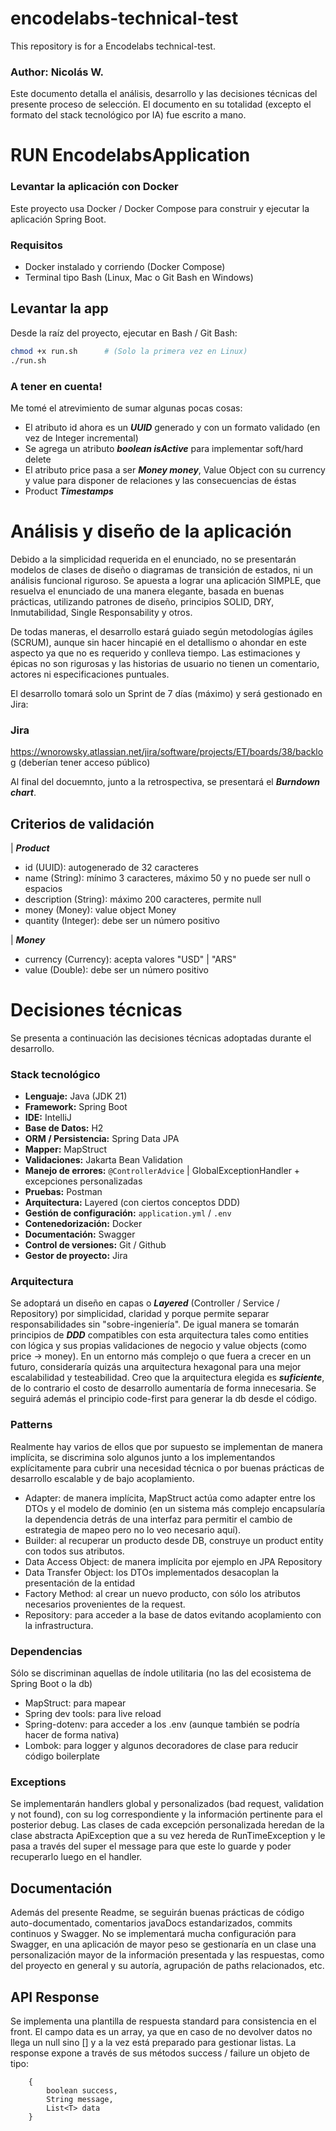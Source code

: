 # encodelabs-technical-test

This repository is for a Encodelabs technical-test.

### Author: Nicolás W.

Este documento detalla el análisis, desarrollo y las decisiones técnicas del presente proceso de selección.
El documento en su totalidad (excepto el formato del stack tecnológico por IA) fue escrito a mano.


# RUN EncodelabsApplication

### Levantar la aplicación con Docker

Este proyecto usa Docker / Docker Compose para construir y ejecutar la aplicación Spring Boot.

### Requisitos

- Docker instalado y corriendo (Docker Compose)
- Terminal tipo Bash (Linux, Mac o Git Bash en Windows)

## Levantar la app

Desde la raíz del proyecto, ejecutar en Bash / Git Bash:

```bash
chmod +x run.sh      # (Solo la primera vez en Linux)
./run.sh
```


### A tener en cuenta!

Me tomé el atrevimiento de sumar algunas pocas cosas:

- El atributo id ahora es un ***UUID*** generado y con un formato validado (en vez de Integer incremental)
- Se agrega un atributo ***boolean isActive*** para implementar soft/hard delete
- El atributo price pasa a ser ***Money money***, Value Object con su currency y value para disponer de 
relaciones y las consecuencias de éstas
- Product ***Timestamps***


# Análisis y diseño de la aplicación

Debido a la simplicidad requerida en el enunciado, no se presentarán modelos de clases de diseño
o diagramas de transición de estados, ni un análisis funcional riguroso.
Se apuesta a lograr una aplicación SIMPLE, que resuelva el enunciado de una manera elegante, basada en buenas prácticas,
utilizando patrones de diseño, principios SOLID, DRY, Inmutabilidad, Single Responsability y otros.

De todas maneras, el desarrollo estará guiado según metodologías ágiles (SCRUM), aunque sin hacer
hincapié en el detallismo o ahondar en este aspecto ya que no es requerido y conlleva tiempo.
Las estimaciones y épicas no son rigurosas y las historias de usuario no tienen un comentario, actores ni
especificaciones puntuales.

El desarrollo tomará solo un Sprint de 7 días (máximo) y será gestionado en Jira:

### Jira

https://wnorowsky.atlassian.net/jira/software/projects/ET/boards/38/backlog (deberían tener acceso público)

Al final del docuemnto, junto a la retrospectiva, se presentará el ***Burndown chart***.


## Criterios de validación

| ***Product***
- id (UUID): autogenerado de 32 caracteres
- name (String): mínimo 3 caracteres, máximo 50 y no puede ser null o espacios
- description (String): máximo 200 caracteres, permite null
- money (Money): value object Money
- quantity (Integer): debe ser un número positivo

| ***Money***
- currency (Currency): acepta valores "USD" | "ARS"
- value (Double): debe ser un número positivo

# Decisiones técnicas

Se presenta a continuación las decisiones técnicas adoptadas durante el desarrollo.


### Stack tecnológico

- **Lenguaje:** Java (JDK 21)
- **Framework:** Spring Boot
- **IDE:** IntelliJ
- **Base de Datos:** H2
- **ORM / Persistencia:** Spring Data JPA
- **Mapper:** MapStruct
- **Validaciones:** Jakarta Bean Validation
- **Manejo de errores:** `@ControllerAdvice` | GlobalExceptionHandler + excepciones personalizadas
- **Pruebas:** Postman
- **Arquitectura:** Layered (con ciertos conceptos DDD)
- **Gestión de configuración:** `application.yml` / `.env`
- **Contenedorización:** Docker
- **Documentación:** Swagger
- **Control de versiones:** Git / Github
- **Gestor de proyecto:** Jira


### Arquitectura

Se adoptará un diseño en capas o ***Layered*** (Controller / Service / Repository) por simplicidad, claridad
y porque permite separar responsabilidades sin "sobre-ingeniería".
De igual manera se tomarán principios de ***DDD*** compatibles con esta arquitectura tales como entities con lógica
y sus propias validaciones de negocio y value objects (como price -> money).
En un entorno más complejo o que fuera a crecer en un futuro, consideraría quizás una arquitectura hexagonal para una
mejor escalabilidad y testeabilidad.
Creo que la arquitectura elegida es ***suficiente***, de lo contrario el costo de desarrollo aumentaría de forma
innecesaria.
Se seguirá además el principio code-first para generar la db desde el código.


### Patterns

Realmente hay varios de ellos que por supuesto se implementan de manera implícita, se discrimina solo algunos junto a
los implementandos explícitamente para cubrir una necesidad técnica o por buenas prácticas de desarrollo escalable y de bajo
acoplamiento.

- Adapter: de manera implícita, MapStruct actúa como adapter entre los DTOs y el modelo de dominio (en un sistema más
  complejo encapsularía la dependencia detrás de una interfaz para permitir el cambio de estrategia de mapeo pero no lo veo
  necesario aquí).
- Builder: al recuperar un producto desde DB, construye un product entity con todos sus atributos.
- Data Access Object: de manera implícita por ejemplo en JPA Repository
- Data Transfer Object: los DTOs implementados desacoplan la presentación de la entidad
- Factory Method: al crear un nuevo producto, con sólo los atributos necesarios provenientes de la request.
- Repository: para acceder a la base de datos evitando acoplamiento con la infrastructura.


### Dependencias

Sólo se discriminan aquellas de índole utilitaria (no las del ecosistema de Spring Boot o la db)

- MapStruct: para mapear
- Spring dev tools: para live reload
- Spring-dotenv: para acceder a los .env (aunque también se podría hacer de forma nativa)
- Lombok: para logger y algunos decoradores de clase para reducir código boilerplate


### Exceptions

Se implementarán handlers global y personalizados (bad request, validation y not found), con su log
correspondiente y la información pertinente para el posterior debug.
Las clases de cada excepción personalizada heredan de la clase abstracta ApiException que a su vez
hereda de RunTimeException y le pasa a través del super el message para que este lo guarde y poder
recuperarlo luego en el handler.


## Documentación

Además del presente Readme, se seguirán buenas prácticas de código auto-documentado,
comentarios javaDocs estandarizados, commits continuos y Swagger.
No se implementará mucha configuración para Swagger, en una aplicación de mayor peso
se gestionaría en un clase una personalización mayor de la información presentada y las
respuestas, como del proyecto en general y su autoría, agrupación de paths relacionados, etc.


## API Response

Se implementa una plantilla de respuesta standard para consistencia en el front.
El campo data es un array, ya que en caso de no devolver datos no llega un null sino []
y a la vez está preparado para gestionar listas.
La response expone a través de sus métodos success / failure un objeto de tipo:

```
    {
        boolean success,
        String message,
        List<T> data
    }
```
